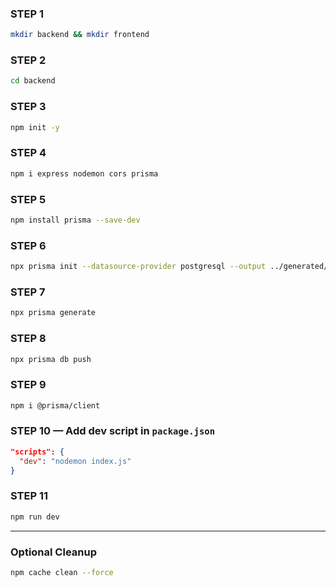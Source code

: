 
### STEP 1
```bash
mkdir backend && mkdir frontend
````

### STEP 2

```bash
cd backend
```

### STEP 3

```bash
npm init -y
```

### STEP 4

```bash
npm i express nodemon cors prisma
```

### STEP 5

```bash
npm install prisma --save-dev
```

### STEP 6

```bash
npx prisma init --datasource-provider postgresql --output ../generated/prisma
```

### STEP 7

```bash
npx prisma generate
```

### STEP 8

```bash
npx prisma db push
```

### STEP 9

```bash
npm i @prisma/client
```

### STEP 10 — Add dev script in `package.json`

```json
"scripts": {
  "dev": "nodemon index.js"
}
```

### STEP 11

```bash
npm run dev
```

---

### Optional Cleanup

```bash
npm cache clean --force
```
